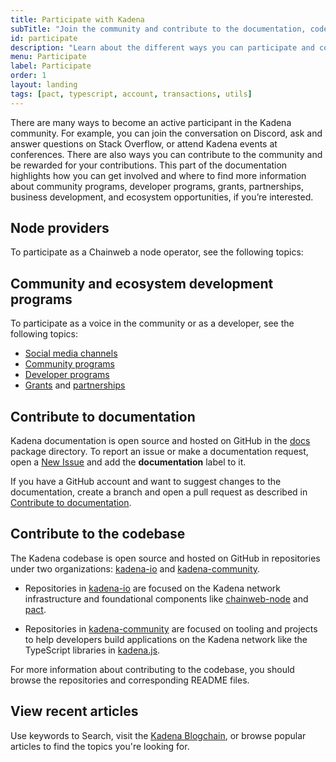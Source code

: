 ```yaml
---
title: Participate with Kadena
subTitle: "Join the community and contribute to the documentation, code base, and ecosystem"
id: participate
description: "Learn about the different ways you can participate and contribute as a member of the Kadena community."
menu: Participate
label: Participate
order: 1
layout: landing
tags: [pact, typescript, account, transactions, utils]
---
```


There are many ways to become an active participant in the Kadena community.
For example, you can join the conversation on Discord, ask and answer questions on Stack Overflow, or attend Kadena events at conferences. 
There are also ways you can contribute to the community and be rewarded for your contributions. 
This part of the documentation highlights how you can get involved and where to find more information about community programs, developer programs, grants, partnerships, business development, and ecosystem opportunities, if you’re interested. 

## Node providers

To participate as a Chainweb a node operator, see the following topics:

## Community and ecosystem development programs

To participate as a voice in the community or as a developer, see the following topics:

- [Social media channels](https://www.kadena.io/community)
- [Community programs](/participate/community)
- [Developer programs](/participate/developer)
- [Grants](https://www.kadena.io/grants) and [partnerships](https://www.kadena.io/ecosystem)

## Contribute to documentation

Kadena documentation is open source and hosted on GitHub in the [docs](https://github.com/kadena-community/kadena.js/tree/main/packages/apps/docs) package directory.
To report an issue or make a documentation request, open a [New Issue](https://github.com/kadena-community/kadena.js/issues) and add the **documentation** label to it.

If you have a GitHub account and want to suggest changes to the documentation, create a branch and open a pull request as described in [Contribute to documentation](/participate/docs).

## Contribute to the codebase

The Kadena codebase is open source and hosted on GitHub in repositories under two organizations: [kadena-io](https://github.com/kadena-io) and [kadena-community](https://github.com/kadena-community).

- Repositories in [kadena-io](https://github.com/kadena-io) are focused on the Kadena network infrastructure and foundational components like [chainweb-node](https://github.com/kadena-io/chainweb-node) and [pact](https://github.com/kadena-io/pact).

- Repositories in [kadena-community](https://github.com/kadena-community) are focused on tooling and projects to help developers build applications on the Kadena network like the TypeScript libraries in [kadena.js](https://github.com/kadena-community/kadena.js).

For more information about contributing to the codebase, you should browse the repositories and corresponding README files.

## View recent articles

Use keywords to Search, visit the [Kadena Blogchain](https://www.kadena.io/blog), or browse popular articles to find the topics you're looking for.